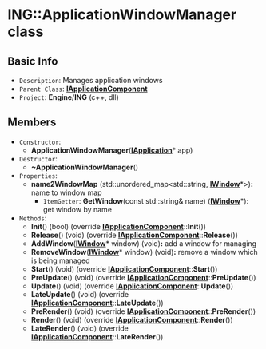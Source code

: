# ING::ApplicationWindowManager class #  


## Basic Info ##
-  `Description`: Manages application windows
-  `Parent Class`: [**IApplicationComponent**](./IApplicationComponent.md)
-  `Project`: **Engine**/**ING**  (c++, dll)

## Members ##
-  `Constructor`:
	+  **ApplicationWindowManager**([**IApplication**](./IApplication.md)* app)
-  `Destructor`:
	+  **~ApplicationWindowManager**()
-  `Properties`:
	+  **name2WindowMap** (std::unordered_map<std::string, [**IWindow**]()*>)**:** name to window map
		*  `ItemGetter`: **GetWindow**(const std::string& name) ([**IWindow**]()*): get window by name
-  `Methods`:
	+  **Init**() (bool) (override [**IApplicationComponent**](./IApplicationComponent.md)::**Init**())
	+  **Release**() (void) (override [**IApplicationComponent**](./IApplicationComponent.md)::**Release**())
	+  **AddWindow**([**IWindow**]()* window) (void)**:** add a window for managing
	+  **RemoveWindow**([**IWindow**]()* window) (void)**:** remove a window which is being managed
	+  **Start**() (void) (override [**IApplicationComponent**](./IApplicationComponent.md)::**Start**())
	+  **PreUpdate**() (void) (override [**IApplicationComponent**](./IApplicationComponent.md)::**PreUpdate**())
	+  **Update**() (void) (override [**IApplicationComponent**](./IApplicationComponent.md)::**Update**())
	+  **LateUpdate**() (void) (override [**IApplicationComponent**](./IApplicationComponent.md)::**LateUpdate**())
	+  **PreRender**() (void) (override [**IApplicationComponent**](./IApplicationComponent.md)::**PreRender**())
	+  **Render**() (void) (override [**IApplicationComponent**](./IApplicationComponent.md)::**Render**())
	+  **LateRender**() (void) (override [**IApplicationComponent**](./IApplicationComponent.md)::**LateRender**())